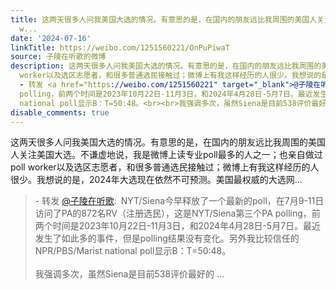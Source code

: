 ```yaml
---
title: 这两天很多人问我美国大选的情况。有意思的是，在国内的朋友远比我周围的美国人关注美国大选。不谦虚地说，我是微博上读专业poll最多的人之一；也亲自做过poll
  w...
date: '2024-07-16'
linkTitle: https://weibo.com/1251560221/OnPuPiwaT
source: 子陵在听歌的微博
description: 这两天很多人问我美国大选的情况。有意思的是，在国内的朋友远比我周围的美国人关注美国大选。不谦虚地说，我是微博上读专业poll最多的人之一；也亲自做过poll
  worker以及选区志愿者，和很多普通选民接触过；微博上有我这样经历的人很少。我想说的是，2024年大选现在依然不可预测。美国最权威的大选网...<br><blockquote>
  - 转发 <a href="https://weibo.com/1251560221" target="_blank">@子陵在听歌</a>: NYT/Siena今早释放了一个最新的poll，在7月9-11日访问了PA的872名RV（注册选民），这是NYT/Siena第三个PA
  polling，前两个时间是2023年10月22日-11月3日，和2024年4月28日-5月7日。最近发生了如此多的事件，但是polling结果没有变化。另外我比较信任的NPR/PBS/Marist
  national poll显示B：T=50:48。<br><br>我强调多次，虽然Siena是目前538评价最好的 ...
disable_comments: true
---
```

这两天很多人问我美国大选的情况。有意思的是，在国内的朋友远比我周围的美国人关注美国大选。不谦虚地说，我是微博上读专业poll最多的人之一；也亲自做过poll worker以及选区志愿者，和很多普通选民接触过；微博上有我这样经历的人很少。我想说的是，2024年大选现在依然不可预测。美国最权威的大选网...<br><blockquote> - 转发 <a href="https://weibo.com/1251560221" target="_blank">@子陵在听歌</a>: NYT/Siena今早释放了一个最新的poll，在7月9-11日访问了PA的872名RV（注册选民），这是NYT/Siena第三个PA polling，前两个时间是2023年10月22日-11月3日，和2024年4月28日-5月7日。最近发生了如此多的事件，但是polling结果没有变化。另外我比较信任的NPR/PBS/Marist national poll显示B：T=50:48。<br><br>我强调多次，虽然Siena是目前538评价最好的 ...